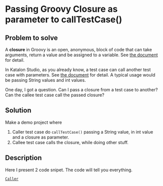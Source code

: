 Passing Groovy Closure as parameter to callTestCase()
====

## Problem to solve

A **closure** in Groovy is an open, anonymous, block of code that can take arguments, return a value and be assigned to a variable. 
See [the document](http://groovy-lang.org/closures.html) for detail.

In Katalon Studio, as you already know, a test case can call another test case with parameters. See [the document](https://docs.katalon.com/katalon-studio/docs/call-test-case.html) for detail. A typical usage would be passing String values and int values.

One day, I got a question. Can I pass a closure from a test case to another? Can the callee test case call the passed closure?

## Solution

Make a demo project where
1. Caller test case do `callTestCase()` passing a String value, in int value and a closure as parameter.
2. Callee test case calls the closure, while doing other stuff.

## Description

Here I present 2 code snipet. The code will tell you everything.

[`Caller`](./Test)






